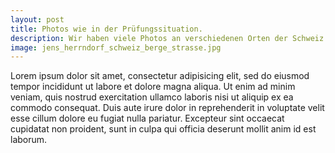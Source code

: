 ```yaml
---
layout: post
title: Photos wie in der Prüfungssituation.
description: Wir haben viele Photos an verschiedenen Orten der Schweiz gemacht.
image: jens_herrndorf_schweiz_berge_strasse.jpg
---
```


Lorem ipsum dolor sit amet, consectetur adipisicing elit, sed do eiusmod tempor incididunt ut labore et dolore magna aliqua. Ut enim ad minim veniam, quis nostrud exercitation ullamco laboris nisi ut aliquip ex ea commodo consequat. Duis aute irure dolor in reprehenderit in voluptate velit esse cillum dolore eu fugiat nulla pariatur. Excepteur sint occaecat cupidatat non proident, sunt in culpa qui officia deserunt mollit anim id est laborum.
